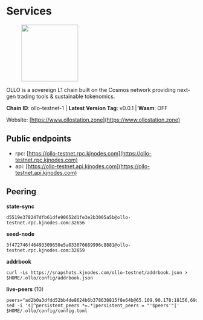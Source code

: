 # Services

<figure><img src="https://raw.githubusercontent.com/kj89/testnet_manuals/main/pingpub/logos/ollo.png" width="150" alt=""><figcaption></figcaption></figure>

OLLO is a sovereign L1 chain built on the Cosmos network providing  next-gen trading tools & sustainable tokenomics.

**Chain ID**: ollo-testnet-1 | **Latest Version Tag**: v0.0.1 | **Wasm**: OFF

Website: [https://www.ollostation.zone](https://www.ollostation.zone)


## Public endpoints

* rpc: [https://ollo-testnet.rpc.kjnodes.com](https://ollo-testnet.rpc.kjnodes.com)
* api: [https://ollo-testnet.api.kjnodes.com](https://ollo-testnet.api.kjnodes.com)

## Peering

**state-sync**

```
d5519e378247dfb61dfe90652d1fe3e2b3005a5b@ollo-testnet.rpc.kjnodes.com:32656
```

**seed-node**

```
3f472746f46493309650e5a033076689996c8881@ollo-testnet.rpc.kjnodes.com:32659
```

**addrbook**
```
curl -Ls https://snapshots.kjnodes.com/ollo-testnet/addrbook.json > $HOME/.ollo/config/addrbook.json
```

**live-peers** (10)
```
peers="ad2b0a3dfdd52bb4de8624b6b378638815f8e64b@65.109.90.178:18156,69d2c02f413bea1376f5398646f0c2ce0f82d62e@141.94.73.93:26656,5c3866af45b659bb2585f9209f95ed362079aa3b@142.93.211.170:26656,ad204b3422acb2e9a364941e540c99203ec22c5c@212.23.222.93:26656,d5519e378247dfb61dfe90652d1fe3e2b3005a5b@65.109.68.190:32656,76035e4e4afa5d7e560c57f27bb147504cf33dac@35.228.89.235:26656,c5ffaa34423e83bf2d63c8780ead6977a19fa64e@65.109.30.117:36656,d6c5ff021b091a1fd93b9f811cf7fca0d31e8510@65.108.238.61:46656,7864a2e4b42e5af76a83a8b644b9172fa1e40fa5@52.8.174.235:26656,90ad9622ac54023fe4ee9824d77b5d3e3c25c245@162.55.234.70:54956"
sed -i 's|^persistent_peers *=.*|persistent_peers = "'$peers'"|' $HOME/.ollo/config/config.toml
```
